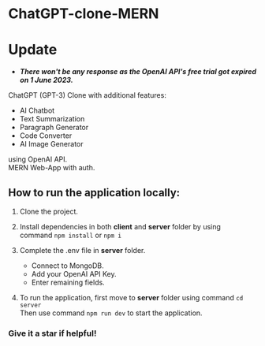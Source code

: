 # ChatGPT-clone-MERN

# Update

- **_There won't be any response as the OpenAI API's free trial got expired on 1 June 2023._**

ChatGPT (GPT-3) Clone with additional features:

- AI Chatbot
- Text Summarization
- Paragraph Generator
- Code Converter
- AI Image Generator

using OpenAI API.
<br>
MERN Web-App with auth.

## How to run the application locally:

1. Clone the project.

1. Install dependencies in both **client** and **server** folder by using <br> command `npm install` or `npm i`

1. Complete the .env file in **server** folder.

   - Connect to MongoDB.
   - Add your OpenAI API Key.
   - Enter remaining fields.

1. To run the application, first move to **server** folder using command `cd server` <br> Then use command `npm run dev` to start the application.

### Give it a star if helpful!
